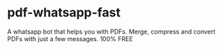 # pdf-whatsapp-fast
A whatsapp bot that helps you with PDFs. Merge, compress and convert PDFs with just a few messages. 100% FREE
